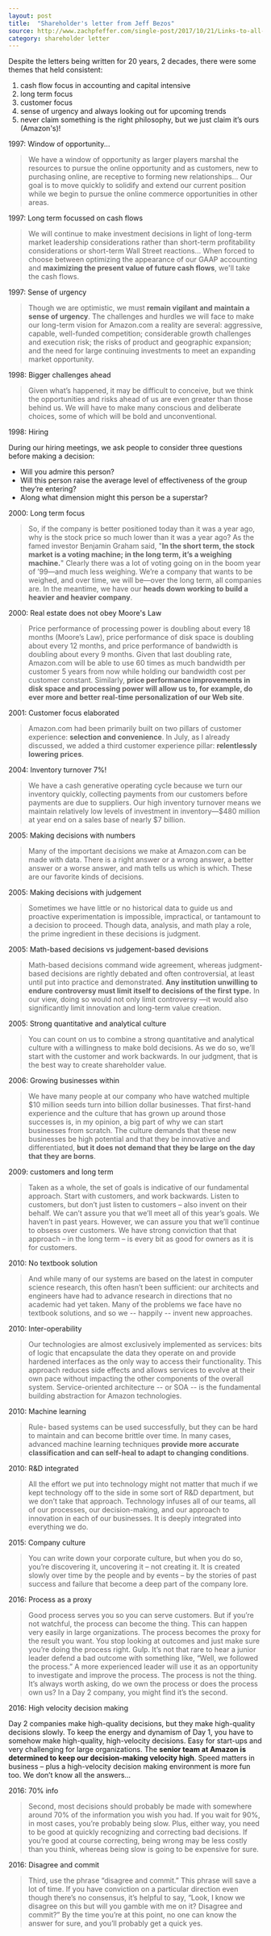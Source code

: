 ```yaml
---
layout: post
title:  "Shareholder's letter from Jeff Bezos"
source: http://www.zachpfeffer.com/single-post/2017/10/21/Links-to-all-of-Jeff-Bezos-Letters-to-Shareholders-1997---2017
category: shareholder letter
---
```


Despite the letters being written for 20 years, 2 decades, there were some themes that held consistent:

1. cash flow focus in accounting and capital intensive
1. long term focus
1. customer focus
1. sense of urgency and always looking out for upcoming trends
1. never claim something is the right philosophy, but we just claim it’s ours (Amazon's)!

1997: Window of opportunity...

> We have a window of opportunity as larger players marshal the resources to pursue the online opportunity and as customers, new to purchasing online, are receptive to forming new relationships... Our goal is to move quickly to solidify and extend our current position while we begin to pursue the online commerce opportunities in other areas.

1997: Long term focussed on cash flows

> We will continue to make investment decisions in light of long-term market leadership considerations rather than short-term profitability considerations or short-term Wall Street reactions... When forced to choose between optimizing the appearance of our GAAP accounting and **maximizing the present value of future cash flows**, we'll take the cash flows.

1997: Sense of urgency

> Though we are optimistic, we must **remain vigilant and maintain a sense of urgency**. The challenges and hurdles we will face to make our long-term vision for Amazon.com a reality are several: aggressive, capable, well-funded competition; considerable growth challenges and execution risk; the risks of product and geographic expansion; and the need for large continuing investments to meet an expanding market opportunity.

1998: Bigger challenges ahead

> Given what’s happened, it may be difficult to conceive, but we think the opportunities and risks ahead of us are even greater than those behind us. We will have to make many conscious and deliberate choices, some of which will be bold and unconventional.

1998: Hiring

During our hiring meetings, we ask people to consider three questions before making a decision:

- Will you admire this person?
- Will this person raise the average level of effectiveness of the group they’re entering?
- Along what dimension might this person be a superstar?

2000: Long term focus

> So, if the company is better positioned today than it was a year ago, why is the stock price so much lower than it was a year ago? As the famed investor Benjamin Graham said, "**In the short term, the stock market is a voting machine; in the long term, it’s a weighing machine.**" Clearly there was a lot of voting going on in the boom year of ’99—and much less weighing. We’re a company that wants to be weighed, and over time, we will be—over the long term, all companies are. In the meantime, we have our **heads down working to build a heavier and heavier company**.

2000: Real estate does not obey Moore's Law

> Price performance of processing power is doubling about every 18 months (Moore’s Law), price performance of disk space is doubling about every 12 months, and price performance of bandwidth is doubling about every 9 months. Given that last doubling rate, Amazon.com will be able to use 60 times as much bandwidth per customer 5 years from now while holding our bandwidth cost per customer constant. Similarly, **price performance improvements in disk space and processing power will allow us to, for example, do ever more and better real-time personalization of our Web site**.

2001: Customer focus elaborated

> Amazon.com had been primarily built on two pillars of customer experience: **selection and convenience**. In July, as I already discussed, we added a third customer experience pillar: **relentlessly lowering prices**.

2004: Inventory turnover 7%!

> We have a cash generative operating cycle because we turn our inventory quickly, collecting payments from our customers before payments are due to suppliers. Our high inventory turnover means we maintain relatively low levels of investment in inventory—$480 million at year end on a sales base of nearly $7 billion.

2005: Making decisions with numbers

> Many of the important decisions we make at Amazon.com can be made with data. There is a right answer or a wrong answer, a better answer or a worse answer, and math tells us which is which. These are our favorite kinds of decisions.

2005: Making decisions with judgement

> Sometimes we have little or no historical data to guide us and proactive experimentation is impossible, impractical, or tantamount to a decision to proceed. Though data, analysis, and math play a role, the prime ingredient in these decisions is judgment.

2005: Math-based decisions vs judgement-based devisions

> Math-based decisions command wide agreement, whereas judgment-based decisions are rightly debated and often controversial, at least until put into practice and demonstrated. **Any institution unwilling to endure controversy must limit itself to decisions of the first type.** In our view, doing so would not only limit controversy —it would also significantly limit innovation and long-term value creation.

2005: Strong quantitative and analytical culture

> You can count on us to combine a strong quantitative and analytical culture with a willingness to make bold decisions. As we do so, we’ll start with the customer and work backwards. In our judgment, that is the best way to create shareholder value.

2006: Growing businesses within

> We have many people at our company who have watched multiple $10 million seeds turn into billion dollar businesses. That first-hand experience and the culture that has grown up around those successes is, in my opinion, a big part of why we can start businesses from scratch. The culture demands that these new businesses be high potential and that they be innovative and differentiated, **but it does not demand that they be large on the day that they are borns**.

2009: customers and long term

> Taken as a whole, the set of goals is indicative of our fundamental approach. Start with customers, and work backwards. Listen to customers, but don’t just listen to customers – also invent on their behalf. We can’t assure you that we’ll meet all of this year’s goals. We haven’t in past years. However, we can assure you that we’ll continue to obsess over customers. We have strong conviction that that approach – in the long term – is every bit as good for owners as it is for customers.

2010: No textbook solution

>  And while many of our systems are based on the latest in computer science research, this often hasn’t been sufficient: our architects and engineers have had to advance research in directions that no academic had yet taken. Many of the problems we face have no textbook solutions, and so we -- happily -- invent new approaches.

2010: Inter-operability

> Our technologies are almost exclusively implemented as services: bits of logic that encapsulate the data they operate on and provide hardened interfaces as the only way to access their functionality. This approach reduces side effects and allows services to evolve at their own pace without impacting the other components of the overall system. Service-oriented architecture -- or SOA -- is the fundamental building abstraction for Amazon technologies.

2010: Machine learning

> Rule- based systems can be used successfully, but they can be hard to maintain and can become brittle over time. In many cases, advanced machine learning techniques **provide more accurate classification and can self-heal to adapt to changing conditions**.

2010: R&D integrated

> All the effort we put into technology might not matter that much if we kept technology off to the side in some sort of R&D department, but we don’t take that approach. Technology infuses all of our teams, all of our processes, our decision-making, and our approach to innovation in each of our businesses. It is deeply integrated into everything we do.

2015: Company culture

>  You can write down your corporate culture, but when you do so, you’re discovering it, uncovering it – not creating it. It is created slowly over time by the people and by events – by the stories of past success and failure that become a deep part of the company lore.

2016: Process as a proxy

> Good process serves you so you can serve customers. But if you’re not watchful, the process can become the thing. This can happen very easily in large organizations. The process becomes the proxy for the result you want. You stop looking at outcomes and just make sure you’re doing the process right. Gulp. It’s not that rare to hear a junior leader defend a bad outcome with something like, “Well, we followed the process.” A more experienced leader will use it as an opportunity to investigate and improve the process. The process is not the thing. It’s always worth asking, do we own the process or does the process own us? In a Day 2 company, you might find it’s the second.

2016: High velocity decision making

>
Day 2 companies make high-quality decisions, but they make high-quality decisions slowly. To keep the energy and dynamism of Day 1, you have to somehow make high-quality, high-velocity decisions. Easy for start-ups and very challenging for large organizations. The **senior team at Amazon is determined to keep our decision-making velocity high**. Speed matters in business – plus a high-velocity decision making environment is more fun too. We don’t know all the answers...

2016: 70% info

> Second, most decisions should probably be made with somewhere around 70% of the information you wish you had. If you wait for 90%, in most cases, you’re probably being slow. Plus, either way, you need to be good at quickly recognizing and correcting bad decisions. If you’re good at course correcting, being wrong may be less costly than you think, whereas being slow is going to be expensive for sure.

2016: Disagree and commit

> Third, use the phrase “disagree and commit.” This phrase will save a lot of time. If you have conviction on a particular direction even though there’s no consensus, it’s helpful to say, “Look, I know we disagree on this but will you gamble with me on it? Disagree and commit?” By the time you’re at this point, no one can know the answer for sure, and you’ll probably get a quick yes.
